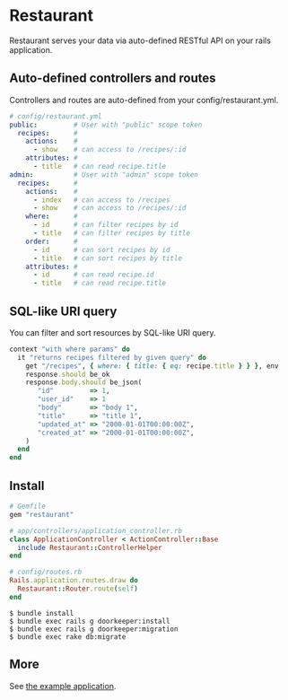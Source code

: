 # Restaurant
Restaurant serves your data via auto-defined RESTful API on your rails application.

## Auto-defined controllers and routes
Controllers and routes are auto-defined from your config/restaurant.yml.

```yaml
# config/restaurant.yml
public:         # User with "public" scope token
  recipes:      #
    actions:    #
      - show    # can access to /recipes/:id
    attributes: #
      - title   # can read recipe.title
admin:          # User with "admin" scope token
  recipes:      #
    actions:    #
      - index   # can access to /recipes
      - show    # can access to /recipes/:id
    where:      #
      - id      # can filter recipes by id
      - title   # can filter recipes by title
    order:      #
      - id      # can sort recipes by id
      - title   # can sort recipes by title
    attributes: #
      - id      # can read recipe.id
      - title   # can read recipe.title
```

## SQL-like URI query
You can filter and sort resources by SQL-like URI query.

```ruby
context "with where params" do
  it "returns recipes filtered by given query" do
    get "/recipes", { where: { title: { eq: recipe.title } } }, env
    response.should be_ok
    response.body.should be_json(
       "id"         => 1,
       "user_id"    => 1
       "body"       => "body 1",
       "title"      => "title 1",
       "updated_at" => "2000-01-01T00:00:00Z",
       "created_at" => "2000-01-01T00:00:00Z",
    )
  end
end
```

## Install
```ruby
# Gemfile
gem "restaurant"

# app/controllers/application_controller.rb
class ApplicationController < ActionController::Base
  include Restaurant::ControllerHelper
end

# config/routes.rb
Rails.application.routes.draw do
  Restaurant::Router.route(self)
end
```

```
$ bundle install
$ bundle exec rails g doorkeeper:install
$ bundle exec rails g doorkeeper:migration
$ bundle exec rake db:migrate
```

## More
See [the example application](https://github.com/r7kamura/restaurant/tree/master/spec/dummy).
